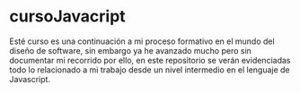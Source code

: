 # cursoJavacript
Esté curso es una continuación a mi proceso formativo en el mundo del diseño de software, sin embargo ya he avanzado mucho pero sin documentar mi recorrido por ello, en este repositorio se verán evidenciadas todo lo relacionado a mi trabajo desde un nivel intermedio en el lenguaje de Javascript.  
